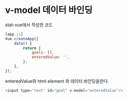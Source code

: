 # v-model 데이터 바인딩

stat-vue에서 작성한 코드

```javascript
[app.js]
Vue.createApp({
    data() {
        return {
            goals: [],
            enteredValue: '',
        };
    },
});
```
enteredValue와 html element 와 데이터 바인딩을한다.

```javascript
<input type="text" id="goal" v-model="enteredValue"/>
```
